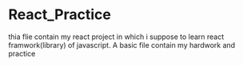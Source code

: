 # React_Practice
thia flie contain my react project in which i suppose to learn react framwork(library) of javascript.
A basic file contain my hardwork and practice

